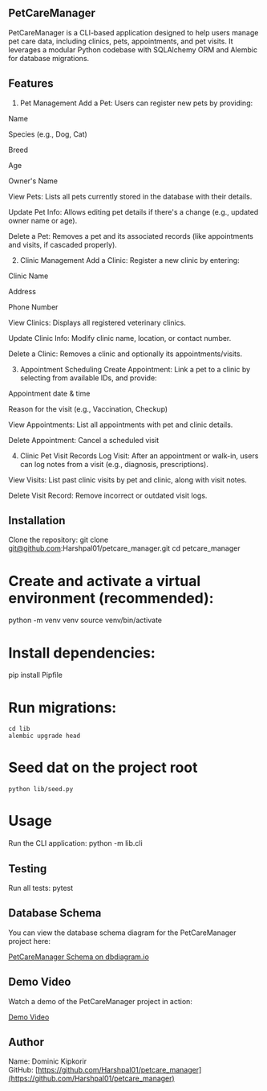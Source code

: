 ## PetCareManager
PetCareManager is a CLI-based application designed to help users manage pet care data, including clinics, pets, appointments, and pet visits. It leverages a modular Python codebase with SQLAlchemy ORM and Alembic for database migrations.
## Features
1. Pet Management
 Add a Pet: Users can register new pets by providing:

 Name

 Species (e.g., Dog, Cat)

 Breed

 Age

 Owner's Name

 View Pets: Lists all pets currently stored in the database with their details.

 Update Pet Info: Allows editing pet details if there's a change (e.g., updated owner name or age).

 Delete a Pet: Removes a pet and its associated records (like appointments and visits, if cascaded properly).

2. Clinic Management
 Add a Clinic: Register a new clinic by entering:

 Clinic Name

 Address

 Phone Number

 View Clinics: Displays all registered veterinary clinics.

 Update Clinic Info: Modify clinic name, location, or contact number.

Delete a Clinic: Removes a clinic and optionally its appointments/visits.

3. Appointment Scheduling
 Create Appointment: Link a pet to a clinic by selecting from available IDs, and provide:

 Appointment date & time

 Reason for the visit (e.g., Vaccination, Checkup)

 View Appointments: List all appointments with pet and clinic details.

 Delete Appointment: Cancel a scheduled visit

4. Clinic Pet Visit Records
 Log Visit: After an appointment or walk-in, users can log notes from a visit (e.g., diagnosis, prescriptions).

 View Visits: List past clinic visits by pet and clinic, along with visit notes.

 Delete Visit Record: Remove incorrect or outdated visit logs.

## Installation
 Clone the repository:
 git clone git@github.com:Harshpal01/petcare_manager.git
 cd petcare_manager
# Create and activate a virtual environment (recommended): 
python -m venv venv
source venv/bin/activate 

# Install dependencies:
   pip install Pipfile

# Run migrations:
    cd lib
    alembic upgrade head
# Seed dat on the project root
    python lib/seed.py

# Usage
 Run the CLI application: 
 python -m lib.cli

## Testing
 Run all tests:
pytest
  

## Database Schema

You can view the database schema diagram for the PetCareManager project here:

[PetCareManager Schema on dbdiagram.io](https://dbdiagram.io/d/PetCare-Manager-683454406980ade2eb67f8c5)

## Demo Video

Watch a demo of the PetCareManager project in action:

[Demo Video ](https://drive.google.com/file/d/1F7eWi4ZghgsQ95DoMilsgt4UyH0koV39/view?usp=sharing)

## Author
Name: Dominic Kipkorir  
GitHub: [https://github.com/Harshpal01/petcare_manager](https://github.com/Harshpal01/petcare_manager)


